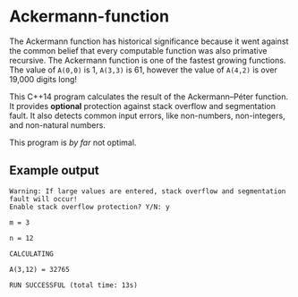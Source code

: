 # Ackermann-function

The Ackermann function has historical significance because it went against the common belief that every computable function was also primative recursive. The Ackermann function is one of the fastest growing functions. The value of `A(0,0)` is 1, `A(3,3)` is 61, however the value of `A(4,2)` is over 19,000 digits long!

This C++14 program calculates the result of the Ackermann–Péter function. It provides **optional** protection against stack overflow and segmentation fault. It also detects common input errors, like non-numbers, non-integers, and non-natural numbers.

This program is *by far* not optimal.

## Example output

	Warning: If large values are entered, stack overflow and segmentation fault will occur!
	Enable stack overflow protection? Y/N: y

	m = 3

	n = 12

	CALCULATING

	A(3,12) = 32765

	RUN SUCCESSFUL (total time: 13s)
